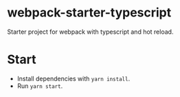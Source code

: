 # webpack-starter-typescript

Starter project for webpack with typescript and hot reload.

# Start

- Install dependencies with `yarn install`.
- Run `yarn start`.
